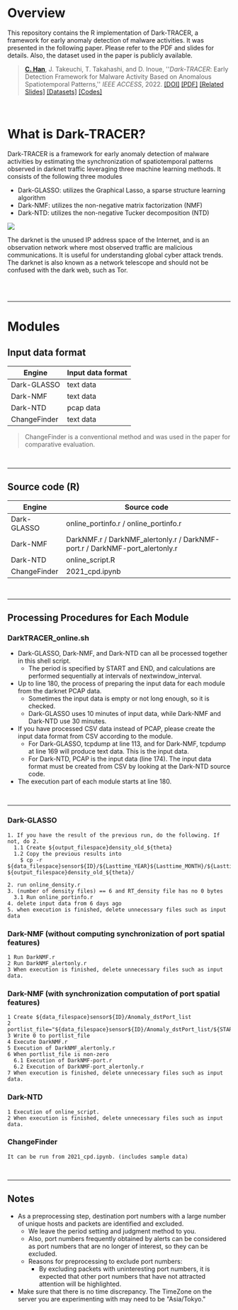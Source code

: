 
# Overview

This repository contains the R implementation of Dark-TRACER, a framework for early anomaly detection of malware activities. It was presented in the following paper. Please refer to the PDF and slides for details. Also, the dataset used in the paper is publicly available.

> [**C. Han**](https://hackmd.io/@gotchance/BJ7ACLZ0E), J. Takeuchi, T. Takahashi, and D. Inoue, ''*Dark-TRACER*: Early Detection Framework for Malware Activity Based on Anomalous Spatiotemporal Patterns,'' *IEEE ACCESS*, 2022. [\[DOI\]](https://doi.org/10.1109/ACCESS.2022.3145966) [\[PDF\]](https://ieeexplore.ieee.org/stamp/stamp.jsp?tp=&arnumber=9690867) [\[Related Slides\]](https://drive.google.com/file/d/1IlOar4ARu-olK4k-b5g6WWC4Id2abfnB/view?usp=sharing) [\[Datasets\]](https://csdataset.nict.go.jp/darknet-2022/) [\[Codes\]](https://github.com/Gotchance/Dark-TRACER)

<br>

# What is Dark-TRACER?
Dark-TRACER is a framework for early anomaly detection of malware activities by estimating the synchronization of spatiotemporal patterns observed in darknet traffic leveraging three machine learning methods. It consists of the following three modules
- Dark-GLASSO: utilizes the Graphical Lasso, a sparse structure learning algorithm
- Dark-NMF: utilizes the non-negative matrix factorization (NMF)
- Dark-NTD: utilizes the non-negative Tucker decomposition (NTD)

![](https://hackmd.io/_uploads/HJ2x9N7L3.png)

The darknet is the unused IP address space of the Internet, and is an observation network where most observed traffic are malicious communications. It is useful for understanding global cyber attack trends. The darknet is also known as a network telescope and should not be confused with the dark web, such as Tor.

<br>
<br>

---

# Modules

## Input data format

| Engine | Input data format |
| -------- | -------------- |
| Dark-GLASSO   | text data |
| Dark-NMF      | text data |
| Dark-NTD      | pcap data   |
| ChangeFinder | text data |

> ChangeFinder is a conventional method and was used in the paper for comparative evaluation.

<br>

---

## Source code (R)

| Engine | Source code                                                       |
| -------- | ------------------------------------------------------------ |
| Dark-GLASSO   | online_portinfo.r / online_portinfo.r                        |
| Dark-NMF      | DarkNMF.r / DarkNMF_alertonly.r / DarkNMF-port.r / DarkNMF-port_alertonly.r |
| Dark-NTD      | online_script.R                                              |
| ChangeFinder | 2021_cpd.ipynb |


<br>

---

## Processing Procedures for Each Module

### DarkTRACER_online.sh
- Dark-GLASSO, Dark-NMF, and Dark-NTD can all be processed together in this shell script.
  - The period is specified by START and END, and calculations are performed sequentially at intervals of nextwindow_interval.
- Up to line 180, the process of preparing the input data for each module from the darknet PCAP data.
  - Sometimes the input data is empty or not long enough, so it is checked.
  - Dark-GLASSO uses 10 minutes of input data, while Dark-NMF and Dark-NTD use 30 minutes.
- If you have processed CSV data instead of PCAP, please create the input data format from CSV according to the module.
    - For Dark-GLASSO, tcpdump at line 113, and for Dark-NMF, tcpdump at line 169 will produce text data. This is the input data.
    - For Dark-NTD, PCAP is the input data (line 174). The input data format must be created from CSV by looking at the Dark-NTD source code.
- The execution part of each module starts at line 180.


<br>

---

### Dark-GLASSO

```
1. If you have the result of the previous run, do the following. If not, do 2.
  1.1 Create ${output_filespace}density_old_${theta}
  1.2 Copy the previous results into
    $ cp -r ${data_filespace}sensor${ID}/${Lasttime_YEAR}${Lasttime_MONTH}/${Lasttime_YEAR}${Lasttime_MONTH}${Lasttime_DAY}/${Lasttime_TIME}/result_M12/density_${theta}/* ${output_filespace}density_old_${theta}/

2. run online_density.r
3. (number of density files) == 6 and RT_density file has no 0 bytes
  3.1 Run online_portinfo.r
4. delete input data from 6 days ago
5. when execution is finished, delete unnecessary files such as input data
```


### Dark-NMF (without computing synchronization of port spatial features)

```
1 Run DarkNMF.r
2 Run DarkNMF_alertonly.r
3 When execution is finished, delete unnecessary files such as input data.
```

### Dark-NMF (with synchronization computation of port spatial features)

```
1 Create ${data_filespace}sensor${ID}/Anomaly_dstPort_list
2 portlist_file="${data_filespace}sensor${ID}/Anomaly_dstPort_list/${START_YEAR}${START_MONTH}_Anomaly_dstPort_list_ver${ver}.txt
3 Write 0 to portlist_file
4 Execute DarkNMF.r
5 Execution of DarkNMF_alertonly.r
6 When portlist_file is non-zero
  6.1 Execution of DarkNMF-port.r
  6.2 Execution of DarkNMF-port_alertonly.r
7 When execution is finished, delete unnecessary files such as input data.
```

### Dark-NTD

```
1 Execution of online_script.
2 When execution is finished, delete unnecessary files such as input data.
```


### ChangeFinder

```
It can be run from 2021_cpd.ipynb. (includes sample data)
```


<br>

---


## Notes

- As a preprocessing step, destination port numbers with a large number of unique hosts and packets are identified and excluded.
  - We leave the period setting and judgment method to you.
  - Also, port numbers frequently obtained by alerts can be considered as port numbers that are no longer of interest, so they can be excluded.
  - Reasons for preprocessing to exclude port numbers:
    - By excluding packets with uninteresting port numbers, it is expected that other port numbers that have not attracted attention will be highlighted.
- Make sure that there is no time discrepancy. The TimeZone on the server you are experimenting with may need to be "Asia/Tokyo."

